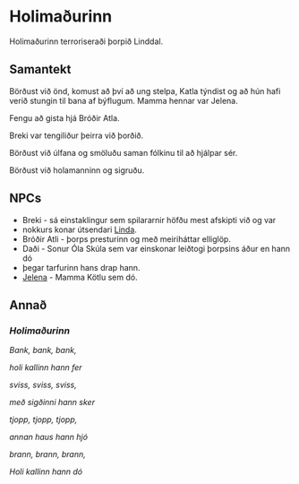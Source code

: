 # Holimaðurinn
Holimaðurinn terroriseraði þorpið Linddal.

## Samantekt
Börðust við önd, komust að því að ung stelpa, Katla týndist og að hún hafi 
verið stungin til bana af býflugum. Mamma hennar var Jelena. 

Fengu að gista hjá Bróðir Atla.

Breki var tengiliður þeirra við þorðið.

Börðust við úlfana og smöluðu saman fólkinu til að hjálpar sér.

Börðust við holamanninn og sigruðu.

## NPCs
* Breki - sá einstaklingur sem spilararnir höfðu mest afskipti við og var 
* nokkurs konar útsendari [Linda](/world/locations/lindir.md).
* Bróðir Atli - þorps presturinn og með meiriháttar elliglöp.
* Daði - Sonur Óla Skúla sem var einskonar leiðtogi þorpsins áður en hann dó 
* þegar tarfurinn hans drap hann.
* [Jelena](/npcs/jelena.md) - Mamma Kötlu sem dó.

## Annað
### *Holimaðurinn*
*Bank, bank, bank,*

*holi kallinn hann fer*

*sviss, sviss, sviss,*

*með sigðinni hann sker*

*tjopp, tjopp, tjopp,*

*annan haus hann hjó*

*brann, brann, brann,*

*Holi kallinn hann dó*
